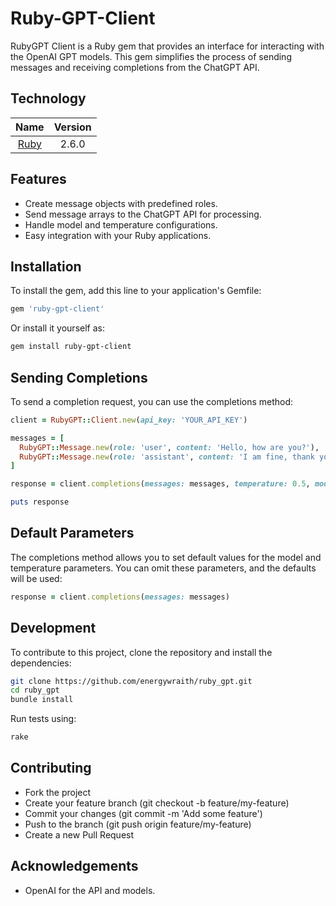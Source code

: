 # Ruby-GPT-Client

RubyGPT Client is a Ruby gem that provides an interface for interacting with the OpenAI GPT models. This gem simplifies the process of sending messages and receiving completions from the ChatGPT API.

## Technology

| Name |  Version |
| :--: | :---: |
| [Ruby](https://www.ruby-lang.org) | 2.6.0 |

## Features

- Create message objects with predefined roles.
- Send message arrays to the ChatGPT API for processing.
- Handle model and temperature configurations.
- Easy integration with your Ruby applications.

## Installation

To install the gem, add this line to your application's Gemfile:

```ruby
gem 'ruby-gpt-client'
```

Or install it yourself as:

```bash
gem install ruby-gpt-client
```

## Sending Completions

To send a completion request, you can use the completions method:

```ruby
client = RubyGPT::Client.new(api_key: 'YOUR_API_KEY')

messages = [
  RubyGPT::Message.new(role: 'user', content: 'Hello, how are you?'),
  RubyGPT::Message.new(role: 'assistant', content: 'I am fine, thank you!')
]

response = client.completions(messages: messages, temperature: 0.5, model: 'gpt-4o-mini')

puts response
```

## Default Parameters

The completions method allows you to set default values for the model and temperature parameters. You can omit these parameters, and the defaults will be used:

```ruby
response = client.completions(messages: messages)
```

## Development

To contribute to this project, clone the repository and install the dependencies:

```bash
git clone https://github.com/energywraith/ruby_gpt.git
cd ruby_gpt
bundle install
```

Run tests using:

```bash
rake
```

## Contributing

- Fork the project
- Create your feature branch (git checkout -b feature/my-feature)
- Commit your changes (git commit -m 'Add some feature')
- Push to the branch (git push origin feature/my-feature)
- Create a new Pull Request

## Acknowledgements

- OpenAI for the API and models.